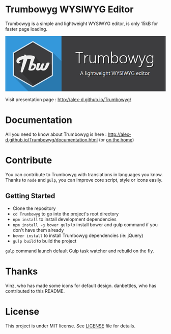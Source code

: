 # Trumbowyg WYSIWYG Editor

Trumbowyg is a simple and lightweight WYSIWYG editor, is only 15kB for faster page loading.

[![Trumbowyg logo](banner.png)](http://alex-d.github.io/Trumbowyg/)

Visit presentation page : http://alex-d.github.io/Trumbowyg/


# Documentation

All you need to know about Trumbowyg is here : http://alex-d.github.io/Trumbowyg/documentation.html (or [on the home](http://alex-d.github.io/Trumbowyg/))


# Contribute

You can contribute to Trumbowyg with translations in languages you know.
Thanks to `node` and `gulp`, you can improve core script, style or icons easily.

## Getting Started

- Clone the repository
- `cd Trumbowyg` to go into the project's root directory
- `npm install` to install development dependencies
- `npm install -g bower gulp` to install bower and gulp command if you don't have them already
- `bower install` to install Trumbowyg dependencies (ie: jQuery)
- `gulp build` to build the project

`gulp` command launch default Gulp task watcher and rebuild on the fly.


# Thanks

Vinz, who has made some icons for default design.
danbettles, who has contributed to this README.


# License

This project is under MIT license. See [LICENSE](LICENSE) file for details.
